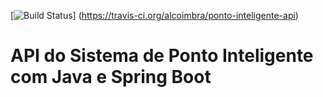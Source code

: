 [![Build Status](https://travis-ci.org/alcoimbra/ponto-inteligente-api.svg?branch=master)]
(https://travis-ci.org/alcoimbra/ponto-inteligente-api)
# API do Sistema de Ponto Inteligente com Java e Spring Boot